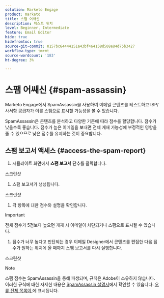 ```yaml
---
solution: Marketo Engage
product: marketo
title: 스팸 어쌔신
description: 텍스트 위치
level: Beginner, Intermediate
feature: Email Editor
hide: true
hidefromtoc: true
source-git-commit: 0157bc64444151a43bf464158d508e84d75b3427
workflow-type: tm+mt
source-wordcount: '183'
ht-degree: 3%

---
```


# 스팸 어쌔신 {#spam-assassin}

Marketo Engage에서 SpamAssassin을 사용하여 이메일 콘텐츠를 테스트하고 ISP/사서함 공급자가 이를 스팸으로 표시할 가능성을 볼 수 있습니다.

SpamAssassin은 콘텐츠를 분석하고 다양한 기준에 따라 점수를 할당합니다. 점수가 낮을수록 좋습니다. 점수가 높은 이메일을 보내면 전체 게재 가능성에 부정적인 영향을 줄 수 있으므로 낮은 점수를 유지하는 것이 중요합니다.

## 스팸 보고서 액세스 {#access-the-spam-report}

1. 시뮬레이트 화면에서 **스팸 보고서** 단추를 클릭합니다.

스크린샷

1. 스팸 보고서가 생성됩니다.

스크린샷

1. 각 항목에 대한 점수와 설명을 확인합니다.

>[!IMPORTANT]
>
>전체 점수가 5점보다 높으면 게재 시 이메일이 차단되거나 스팸으로 표시될 수 있습니다.

1. 점수가 너무 높다고 판단되는 경우 이메일 Designer에서 콘텐츠를 편집한 다음 점수가 원하는 위치에 올 때까지 스팸 보고서를 다시 실행합니다.

스크린샷

>[!NOTE]
>
>스팸 점수는 SpamAssassin을 통해 파생되며, 규칙은 Adobe이 소유하지 않습니다. 이러한 규칙에 대한 자세한 내용은 [SpamAssassin 설명서](https://spamassassin.apache.org/#_blank)에서 확인할 수 있습니다. [오류 전체 목록이 ](https://spamassassin.apache.org/old/tests_3_0_x.html?utm_source=chatgpt.com)에 표시됩니다.
